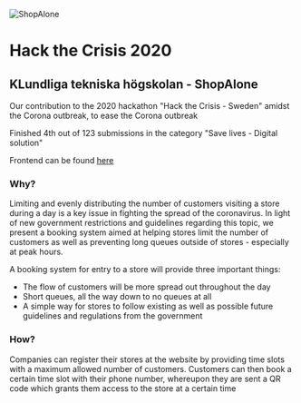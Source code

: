 ![ShopAlone](https://github.com/Isterdam/hack-the-crisis-backend/blob/master/logo.JPG "ShopeAlone")

# Hack the Crisis 2020
## KLundliga tekniska högskolan - ShopAlone

Our contribution to the 2020 hackathon "Hack the Crisis - Sweden" amidst the Corona outbreak, to ease the Corona outbreak

Finished 4th out of 123 submissions in the category "Save lives - Digital solution"

Frontend can be found [here](https://github.com/CreatlV/hack-the-crisis-frontend)

### Why?

Limiting and evenly distributing the number of customers visiting a store during a day is a key issue in fighting the spread of the coronavirus. In light of new government restrictions and guidelines regarding this topic, we present a booking system aimed at helping stores limit the number of customers as well as preventing long queues outside of stores - especially at peak hours.

A booking system for entry to a store will provide three important things:
* The flow of customers will be more spread out throughout the day
* Short queues, all the way down to no queues at all
* A simple way for stores to follow existing as well as possible future guidelines and regulations from the government

### How?
Companies can register their stores at the website by providing time slots with a maximum allowed number of customers. Customers can then book a certain time slot with their phone number, whereupon they are sent a QR code which grants them access to the store at a certain time

